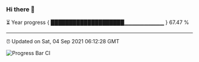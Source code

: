### Hi there 👋

⏳ Year progress { ████████████████████▁▁▁▁▁▁▁▁▁▁ } 67.47 %

---

⏰ Updated on Sat, 04 Sep 2021 06:12:28 GMT

![Progress Bar CI](https://github.com/liununu/liununu/workflows/Progress%20Bar%20CI/badge.svg)
